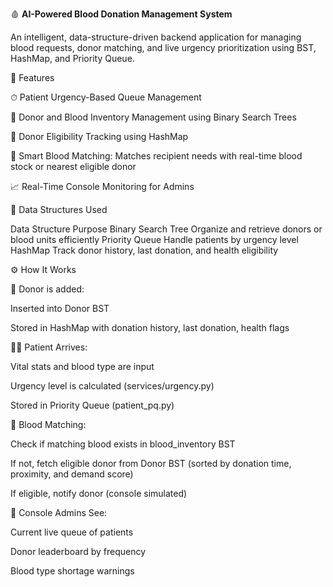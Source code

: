 🩸 **AI-Powered Blood Donation Management System**

An intelligent, data-structure-driven backend application for managing blood requests, donor matching, and live urgency prioritization using BST, HashMap, and Priority Queue.

🚀 Features

⏱ Patient Urgency-Based Queue Management

🌳 Donor and Blood Inventory Management using Binary Search Trees

🧠 Donor Eligibility Tracking using HashMap

🤖 Smart Blood Matching: Matches recipient needs with real-time blood stock or nearest eligible donor

📈 Real-Time Console Monitoring for Admins

🧠 Data Structures Used

Data Structure	Purpose
Binary Search Tree	Organize and retrieve donors or blood units efficiently
Priority Queue	Handle patients by urgency level
HashMap	Track donor history, last donation, and health eligibility

⚙️ How It Works

📝 Donor is added:

Inserted into Donor BST

Stored in HashMap with donation history, last donation, health flags

🧑‍⚕️ Patient Arrives:

Vital stats and blood type are input

Urgency level is calculated (services/urgency.py)

Stored in Priority Queue (patient_pq.py)

🧪 Blood Matching:

Check if matching blood exists in blood_inventory BST

If not, fetch eligible donor from Donor BST (sorted by donation time, proximity, and demand score)

If eligible, notify donor (console simulated)

🧼 Console Admins See:

Current live queue of patients

Donor leaderboard by frequency

Blood type shortage warnings
